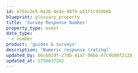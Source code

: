 ```yaml
---
id: e75ec2e5-0e26-4e3e-98f9-a51f1c93db8b
blueprint: glossary_property
title: 'Survey Response Number'
property_type: event
data_type:
  - number
product: 'guides & surveys'
description: 'Numeric response (rating)'
updated_by: b6c6019f-27db-41a7-98bb-07c9b90f212b
updated_at: 1756837202
---
```

